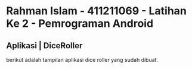 # Rahman Islam - 411211069 - Latihan Ke 2 - Pemrograman Android
## Aplikasi | DiceRoller

berikut adalah tampilan aplikasi dice roller yang sudah dibuat.
